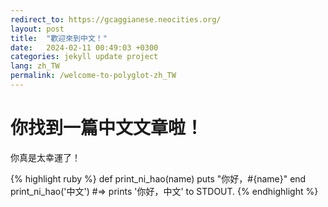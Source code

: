 ```yaml
---
redirect_to: https://gcaggianese.neocities.org/
layout: post
title:  "歡迎來到中文！"
date:   2024-02-11 00:49:03 +0300
categories: jekyll update project
lang: zh_TW
permalink: /welcome-to-polyglot-zh_TW
---
```


# 你找到一篇中文文章啦！

你真是太幸運了！

{% highlight ruby %}
def print_ni_hao(name)
puts "你好，#{name}"
end
print_ni_hao('中文')
#=> prints '你好，中文' to STDOUT.
{% endhighlight %}
